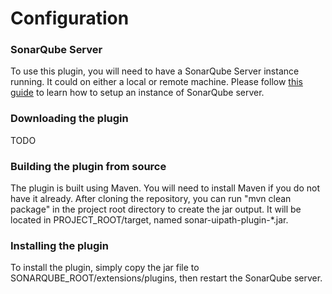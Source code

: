 # Configuration

### SonarQube Server
To use this plugin, you will need to have a SonarQube Server instance running. It could on either a local or remote machine.
Please follow [this guide](https://docs.sonarqube.org/display/SONAR/Setup+and+Upgrade) to learn how to setup an instance of SonarQube server.

### Downloading the plugin
TODO

### Building the plugin from source
The plugin is built using Maven. You will need to install Maven if you do not have it already.
After cloning the repository, you can run "mvn clean package" in the project root directory to create the jar output. It will be located in PROJECT_ROOT/target, named sonar-uipath-plugin-*.jar.

### Installing the plugin
To install the plugin, simply copy the jar file to SONARQUBE_ROOT/extensions/plugins, then restart the SonarQube server.